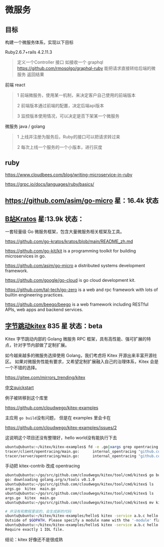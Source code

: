 # 微服务

## 目标

构建一个微服务体系，实现以下目标

Ruby2.6.7+rails 4.2.11.3
> 定义一个Controller 接口
> 如接收一个 graphql
> https://github.com/rmosolgo/graphql-ruby
> 能把请求直接转给后端的微服务
> 返回结果

前端 react
> 1 前端微服务，使用某一机制，来决定客户自己使用的前端版本
> 
> 2 前端版本通过前端的配置，决定后端api版本
> 
> 3 监控版本使用情况，可以决定是否下架某一个微服务

微服务 java / golang
> 1 上线并注册为服务后，Ruby的接口可以把请求转过来
> 
> 2 每次上线一个服务的一个小版本，进行灰度
> 

## ruby

https://www.cloudbees.com/blog/writing-microservice-in-ruby

https://grpc.io/docs/languages/ruby/basics/

## https://github.com/asim/go-micro 星：16.4k 状态

## [B站Kratos](https://github.com/go-kratos/kratos) 星:13.9k 状态：

一套轻量级 Go 微服务框架，包含大量微服务相关框架及工具。 

https://github.com/go-kratos/kratos/blob/main/README_zh.md

https://github.com/go-kit/kit is a programming toolkit for building microservices in go.

https://github.com/asim/go-micro a distributed systems development framework.

https://github.com/google/go-cloud is go cloud development kit.

https://github.com/tal-tech/go-zero is a web and rpc framework with lots of builtin engineering practices.

https://github.com/beego/beego is a web framework including RESTful APIs, web apps and backend services.

## [字节跳动kitex](https://github.com/cloudwego/kitex) 835 星 状态：beta

Kitex 字节跳动内部的 Golang 微服务 RPC 框架，具有高性能、强可扩展的特点，针对字节内部做了定制扩展。

如今越来越多的微服务选择使用 Golang，我们考虑将 Kitex 开源出来丰富开源社区。
如果对微服务性能有要求，又希望定制扩展融入自己的治理体系，Kitex 会是一个不错的选择。

https://gitee.com/mirrors_trending/kitex

[中文quickstart](https://github.com/cloudwego/kitex/blob/develop/docs/guide/getting_started_cn.md) 

例子被转移到这个库里

https://github.com/cloudwego/kitex-examples

主应用 `go build`没有问题，
但是在 examples 里会卡在 

https://github.com/cloudwego/kitex-examples/issues/2

这说明这个项目还没有整理好，hello world没有能执行下去

```bash
ubuntu@ubuntu:~/kitex/kitex-examples$ fd -e .go|xargs grep opentracing|grep kitex-contrib/opentracing
tracer/client/opentracing/main.go:      internal_opentracing "github.com/kitex-contrib/opentracing"
tracer/server/opentracing/main.go:      internal_opentracing "github.com/kitex-contrib/opentracing"
```
手动把 kitex-contrib 改成 opentracing

```bash
ubuntu@ubuntu:~/go/src/github.com/cloudwego/kitex/tool/cmd/kitex$ go build
go: downloading golang.org/x/tools v0.1.0
ubuntu@ubuntu:~/go/src/github.com/cloudwego/kitex/tool/cmd/kitex$ ls
args.go  kitex  main.go
ubuntu@ubuntu:~/go/src/github.com/cloudwego/kitex/tool/cmd/kitex$ ls
args.go  kitex  main.go
ubuntu@ubuntu:~/go/src/github.com/cloudwego/kitex/tool/cmd/kitex$ mv kitex ~/go

# 并没有和教程里说的，会生成新的代码
ubuntu@ubuntu:~/kitex/kitex-examples/hello$ kitex -service a.b.c hello.thrift
Outside of $GOPATH. Please specify a module name with the '-module' flag.
ubuntu@ubuntu:~/kitex/kitex-examples/hello$ kitex -service a.b.c hello.thrift -module hello
Require exactly 1 IDL file.
```
结论：kitex 好像还不是很成熟